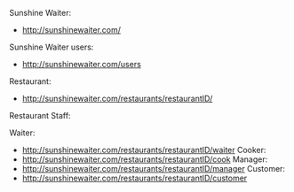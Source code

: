 Sunshine Waiter:

-   http://sunshinewaiter.com/

Sunshine Waiter users:

-   http://sunshinewaiter.com/users

Restaurant:

-   http://sunshinewaiter.com/restaurants/restaurantID/

Restaurant Staff:

Waiter:

-   http://sunshinewaiter.com/restaurants/restaurantID/waiter
    Cooker:
-   http://sunshinewaiter.com/restaurants/restaurantID/cook
    Manager:
-   http://sunshinewaiter.com/restaurants/restaurantID/manager
    Customer:
-   http://sunshinewaiter.com/restaurants/restaurantID/customer
